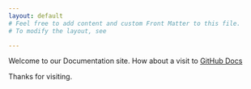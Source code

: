 ```yaml
---
layout: default
# Feel free to add content and custom Front Matter to this file.
# To modify the layout, see 

---
```

Welcome to our Documentation site. How about a visit to [GitHub Docs](https://help.github.com/articles/set-up-git/)

Thanks for visiting.
